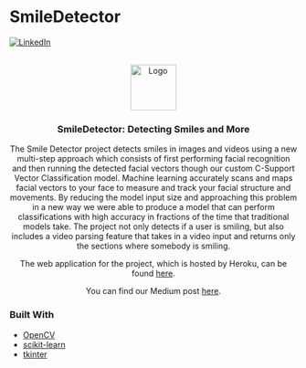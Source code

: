 # SmileDetector
<!-- https://utmist.gitlab.io/projects/smiledetector/
 -->
<!-- # [![Contributors][contributors-shield]][contributors-url] -->

[![LinkedIn][linkedin-shield]][linkedin-url]

<!-- PROJECT LOGO -->
<br />
<div align="center">
  <a href="https://github.com/github_username/repo_name">
    <img src="https://utmist.gitlab.io/projects/smiledetector/smile_hu1f2c665efb998e6a3fe75cbd3952c625_43861_600x0_resize_box_2.png" alt="Logo" width="80" height="80">
  </a>

<h3 align="center">SmileDetector: Detecting Smiles and More</h3>

  <p align="center">
    The Smile Detector project detects smiles in images and videos using a new multi-step approach which consists of first performing facial recognition and then running the detected facial vectors though our custom C-Support Vector Classification model. Machine learning accurately scans and maps facial vectors to your face to measure and track your facial structure and movements. By reducing the model input size and approaching this problem in a new way we were able to produce a model that can perform classifications with high accuracy in fractions of the time that traditional models take. The project not only detects if a user is smiling, but also includes a video parsing feature that takes in a video input and returns only the sections where somebody is smiling.
   
   The web application for the project, which is hosted by Heroku, can be found <a href=""> here</a>.
   
   You can find our Medium post <a href="https://medium.com/@cristinon66/648ebf0b6547"> here</a>.
  </p>
</div>

### Built With

* [OpenCV](https://opencv.org/)
* [scikit-learn](https://scikit-learn.org/stable/)
* [tkinter](https://docs.python.org/3/library/tkinter.html)







<!-- ACKNOWLEDGMENTS -->
<!-- ## Acknowledgments

* []()
* []()
* []()

<p align="right">(<a href="#top">back to top</a>)</p> -->



<!-- MARKDOWN LINKS & IMAGES -->
<!-- https://www.markdownguide.org/basic-syntax/#reference-style-links -->
[contributors-shield]: https://img.shields.io/github/contributors/github_username/repo_name.svg?style=for-the-badge
[contributors-url]: https://github.com/NoahCristino/SmileDetector/graphs/contributors
[forks-shield]: https://img.shields.io/github/forks/github_username/repo_name.svg?style=for-the-badge
[forks-url]: https://github.com/github_username/repo_name/network/members
[stars-shield]: https://img.shields.io/github/stars/github_username/repo_name.svg?style=for-the-badge
[stars-url]: https://github.com/github_username/repo_name/stargazers
[issues-shield]: https://img.shields.io/github/issues/github_username/repo_name.svg?style=for-the-badge
[issues-url]: https://github.com/github_username/repo_name/issues
[license-shield]: https://img.shields.io/github/license/github_username/repo_name.svg?style=for-the-badge
[license-url]: https://github.com/github_username/repo_name/blob/master/LICENSE.txt
[linkedin-shield]: https://utmist.gitlab.io/images/logos/blueside.svg
[linkedin-url]: https://utmist.gitlab.io/projects/smiledetector/
[product-screenshot]: images/screenshot.png
